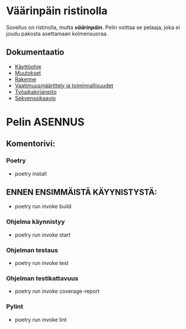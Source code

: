 # Väärinpäin ristinolla

Sovellus on ristinolla, mutta ***väärinpäin***. Pelin voittaa se pelaaja,
joka ei joudu pakosta asettamaan kolmensuoraa.

## Dokumentaatio
- [Käyttöohje](https://github.com/hartonenolli/ot-harjoitustyo/blob/master/dokumentaatio/kayttoohje.md)
- [Muutokset](https://github.com/hartonenolli/ot-harjoitustyo/blob/master/dokumentaatio/changelog.md)
- [Rakenne](https://github.com/hartonenolli/ot-harjoitustyo/blob/master/dokumentaatio/rakenne.md)
- [Vaatimuusmäärittely ja toiminnallisuudet](https://github.com/hartonenolli/ot-harjoitustyo/blob/master/dokumentaatio/vaatimusmaarittely.md)
- [Työaikakirjanpito](https://github.com/hartonenolli/ot-harjoitustyo/blob/master/dokumentaatio/tyoaikakirjanpito.md)
- [Sekvenssikaavio](https://github.com/hartonenolli/ot-harjoitustyo/blob/master/dokumentaatio/kuvat/sekvenssikaavio_2.jpg?raw=true)

# Pelin ASENNUS
## Komentorivi:
### Poetry
- poetry install

## ENNEN ENSIMMÄISTÄ KÄYYNISTYSTÄ:
- poetry run invoke build

### Ohjelma käynnistyy
- poetry run invoke start

### Ohjelman testaus
- poetry run invoke test

### Ohjelman testikattavuus
- poetry run invoke coverage-report

### Pylint
- poetry run invoke lint
